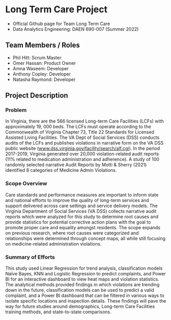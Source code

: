 # Long Term Care Project
- Official Github page for Team Long Term Care
- Data Analytics Engineering: DAEN 690-007 (Summer 2022)

## Team Members / Roles
- Phil Hitt: Scrum Master
- Omer Hassan: Product Owner
- Amna Waseem: Developer
- Anthony Copley: Developer
- Natasha Raymond: Developer

## Project Description
### Problem
In Virginia, there are the 566 licensed Long-term Care Facilities (LCFs) with approximately 19, 000 beds. The LCFs must operate
according to the Commonwealth of Virginia Chapter 73, Title 22 Standards for Licensed Assisted Living Facilities. The VA Dept of Social Services (DSS) conducts audits of the LCFs and publishes violations in narrative form on the VA DSS public website (www.dss.virginia.gov/facility/search/alf.cgi).
In the period 2017-2019, Virginia generated over 20,000 violation-related audit reports (11% related to medication administration and adherence). A study of 100 randomly selected narrative Audit Reports by Motti & Sherry (2021) identified 8 categories of Medicine Admin Violations.

### Scope Overview
Care standards and performance measures are important to inform state and national efforts to improve the quality of long-term services and support delivered across care settings and service delivery models. The Virginia Department of Social Services (VA DSS) collects narrative audit reports which were analyzed for this study to determine root causes and provide statistics for potential corrective action plans with the goal to promote proper care and equality amongst residents. The scope expands on previous research, where root causes were categorized and relationships were determined through concept maps, all while still focusing on medicine-related administration violations.

### Summary of Efforts
This study used Linear Regression for trend analysis, classification models Naïve Bayes, KNN and Logistic Regression to predict complaints, and Power BI for an interactive dashboard to view heat maps and violation statistics. The analytical methods provided findings in which violations are trending down in the future, classification models can be used to predict a valid complaint, and a Power BI dashboard that can be filtered in various ways to isolate specific locations and inspection details. These findings will pave the way for future studies around demographics, Long-term Care Facilities training methods, and state-to-state comparisons.
